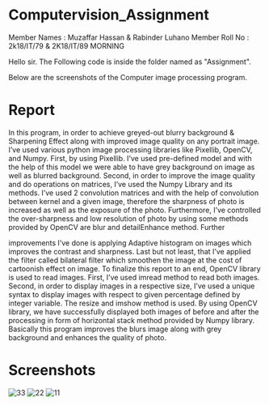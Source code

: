 # Computervision_Assignment

Member Names : Muzaffar Hassan & Rabinder Luhano
Member Roll No : 2k18/IT/79 & 2K18/IT/89  MORNING

Hello sir. The Following code is inside the folder named as "Assignment".


Below are the screenshots of the Computer image processing program.


# Report

In this program, in order to achieve greyed-out blurry background & Sharpening Effect along with improved image quality on any portrait image. I’ve used various python image processing libraries like Pixellib, OpenCV, and Numpy. First, by using Pixellib. I’ve used pre-defined model and with the help of this model we were able to have grey background on image as well as blurred background. Second, in order to improve the image quality and do operations on matrices, I’ve used the Numpy Library and its methods. I’ve used 2 convolution matrices and with the help of convolution between kernel and a given image, therefore the sharpness of photo is increased as well as the exposure of the photo. Furthermore, I’ve controlled the over-sharpness and low resolution of photo by using some methods provided by OpenCV are blur and detailEnhance method. Further 

improvements I’ve done is applying Adaptive histogram on images which improves the contrast and sharpness. Last but not least, that I’ve applied the filter called bilateral filter which smoothen the image at the cost of cartoonish effect on image. To finalize this report to an end, OpenCV library is used to read images. First, I’ve used imread method to read both images. Second, in order to display images in a respective size, I’ve used a unique syntax to display images with respect to given percentage defined by integer variable. The resize and imshow method is used. By using OpenCV library, we have successfully displayed both images of before and after the processing in form of horizontal stack method provided by Numpy library. Basically this program improves the blurs image along with grey background and enhances the quality of photo.



# Screenshots

![33](https://user-images.githubusercontent.com/4027728/127019699-65ce130e-5f0f-4cdf-90c0-50b13cd45b27.png)
![22](https://user-images.githubusercontent.com/4027728/127019708-7ea5dfee-afdd-41f7-921c-c3a71876e5c8.png)
![11](https://user-images.githubusercontent.com/4027728/127019711-ee438146-5739-4d4c-98f7-0dd1d506a08b.png)

